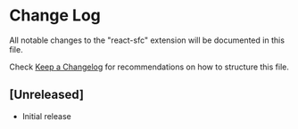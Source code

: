 # Change Log

All notable changes to the "react-sfc" extension will be documented in this file.

Check [Keep a Changelog](http://keepachangelog.com/) for recommendations on how to structure this file.

## [Unreleased]

- Initial release